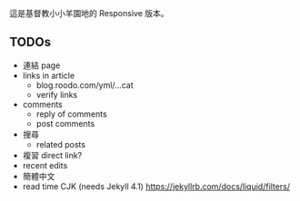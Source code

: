 這是基督教小小羊園地的 Responsive 版本。

## TODOs
- 連結 page
- links in article
  - blog.roodo.com/yml/...cat
  - verify links
- comments
  - reply of comments
  - post comments
- 搜尋
  - related posts
- 複習 direct link?
- recent edits
- 簡體中文
- read time CJK (needs Jekyll 4.1) https://jekyllrb.com/docs/liquid/filters/
